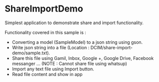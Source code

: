# ShareImportDemo
Simplest application to demonstrate share and import functionality.

Functionality covered in this sample is :
 - Converting a model (SampleModel) to a json string using gson. 
 - Write json string into a file (Location : DCIM/share-import-demo/sample.txt).
 - Share this file using Gamil, Inbox, Google +, Google Drive, Facebook messanger ... (NOTE : Cannot share file using whatsup) 
 - Import any text file using Import button.
 - Read file content and show in app
